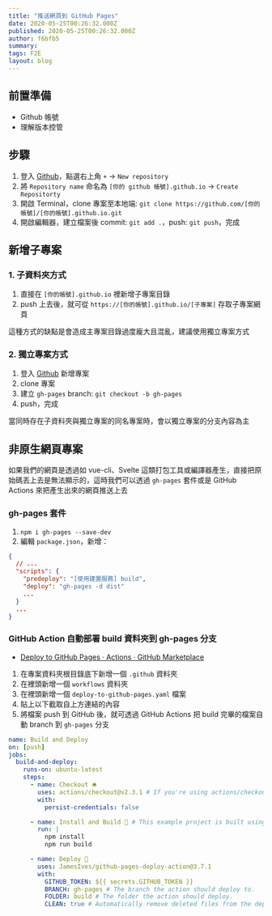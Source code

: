 ```yaml
---
title: "推送網頁到 GitHub Pages"
date: 2020-05-25T00:26:32.000Z
published: 2020-05-25T00:26:32.000Z
author: f6bfb5
summary:
tags: F2E
layout: blog
---
```


## 前置準備

- Github 帳號
- 理解版本控管

## 步驟

1. 登入 [Github](https://github.com/)，點選右上角 `+` -> `New repository`
2. 將 `Repository name` 命名為 `[你的 github 帳號].github.io` -> `Create Repositorty`
3. 開啟 Terminal，clone 專案至本地端: `git clone https://github.com/[你的帳號]/[你的帳號].github.io.git`
4. 開啟編輯器，建立檔案後 commit: `git add .`，push: `git push`，完成

## 新增子專案

### 1. 子資料夾方式

1. 直接在 `[你的帳號].github.io` 裡新增子專案目錄
2. push 上去後，就可從 `https://[你的帳號].github.io/[子專案]` 存取子專案網頁

這種方式的缺點是會造成主專案目錄過度龐大且混亂，建議使用獨立專案方式

### 2. 獨立專案方式

1. 登入 [Github](https://github.com/new) 新增專案
2. clone 專案
3. 建立 `gh-pages` branch: `git checkout -b gh-pages`
4. push，完成

當同時存在子資料夾與獨立專案的同名專案時，會以獨立專案的分支內容為主

## 非原生網頁專案

如果我們的網頁是透過如 vue-cli、Svelte 這類打包工具或編譯器產生，直接把原始碼丟上去是無法顯示的，這時我們可以透過 `gh-pages` 套件或是 GitHub Actions 來把產生出來的網頁推送上去

### gh-pages 套件

1. `npm i gh-pages --save-dev`
2. 編輯 `package.json`，新增：

```json
{
  // ...
  "scripts": {
    "predeploy": "[使用建置服務] build",
    "deploy": "gh-pages -d dist"
    ...
  }
  ...
}
```

### GitHub Action 自動部署 build 資料夾到 gh-pages 分支

- [Deploy to GitHub Pages · Actions · GitHub Marketplace](https://github.com/marketplace/actions/deploy-to-github-pages)

1. 在專案資料夾根目錄底下新增一個 `.github` 資料夾
2. 在裡頭新增一個 `workflows` 資料夾
3. 在裡頭新增一個 `deploy-to-github-pages.yaml` 檔案
4. 貼上以下截取自上方連結的內容
5. 將檔案 push 到 GitHub 後，就可透過 GitHub Actions 把 build 完畢的檔案自動 branch 到 `gh-pages` 分支

```yml
name: Build and Deploy
on: [push]
jobs:
  build-and-deploy:
    runs-on: ubuntu-latest
    steps:
      - name: Checkout 🛎️
        uses: actions/checkout@v2.3.1 # If you're using actions/checkout@v2 you must set persist-credentials to false in most cases for the deployment to work correctly.
        with:
          persist-credentials: false

      - name: Install and Build 🔧 # This example project is built using npm and outputs the result to the 'build' folder. Replace with the commands required to build your project, or remove this step entirely if your site is pre-built.
        run: |
          npm install
          npm run build

      - name: Deploy 🚀
        uses: JamesIves/github-pages-deploy-action@3.7.1
        with:
          GITHUB_TOKEN: ${{ secrets.GITHUB_TOKEN }}
          BRANCH: gh-pages # The branch the action should deploy to.
          FOLDER: build # The folder the action should deploy.
          CLEAN: true # Automatically remove deleted files from the deploy branch
```
